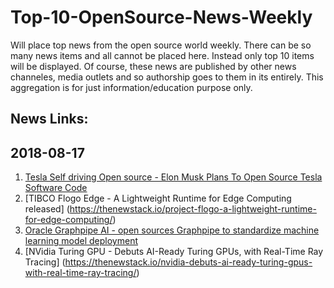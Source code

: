 # Top-10-OpenSource-News-Weekly

Will place top news from the open source world weekly. 
There can be so many news items and all cannot be placed here. Instead only top 10 items will be displayed.
Of course, these news are published by other news channeles, media outlets and so authorship goes to them in its entirely. 
This aggregation is for just information/education purpose only.


## News Links:

## 2018-08-17

1.	[Tesla Self driving Open source  - Elon Musk Plans To Open Source Tesla Software Code](https://fossbytes.com/elon-musk-tesla-open-source-code/)
2.	[TIBCO Flogo Edge  -  A Lightweight Runtime for Edge Computing released] (https://thenewstack.io/project-flogo-a-lightweight-runtime-for-edge-computing/)
3.	[Oracle Graphpipe AI  -  open sources Graphpipe to standardize machine learning model deployment](https://techcrunch.com/2018/08/15/oracle-open-sources-graphpipe-to-standardize-machine-learning-model-deployment/)
4.	[NVidia Turing GPU - Debuts AI-Ready Turing GPUs, with Real-Time Ray Tracing] (https://thenewstack.io/nvidia-debuts-ai-ready-turing-gpus-with-real-time-ray-tracing/)
